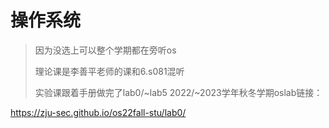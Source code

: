 # 操作系统
> 因为没选上可以整个学期都在旁听os
> 
> 理论课是李善平老师的课和6.s081混听
> 
> 实验课跟着手册做完了lab0/~lab5
2022/~2023学年秋冬学期oslab链接：

https://zju-sec.github.io/os22fall-stu/lab0/


